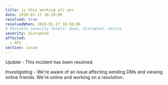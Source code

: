 ```yaml
---
title: is this working plz yes
date: 2018-01-17 16:24:00
resolved: true
resolvedWhen: 2018-01-17 16:58:00
# Possible severity levels: down, disrupted, notice
severity: disrupted
affected:
  - API
section: issue
---
```


*Update* - This incident has been resolved.

*Investigating* - We're aware of an issue affecting sending DMs and viewing online friends. We're online and working on a resolution.

